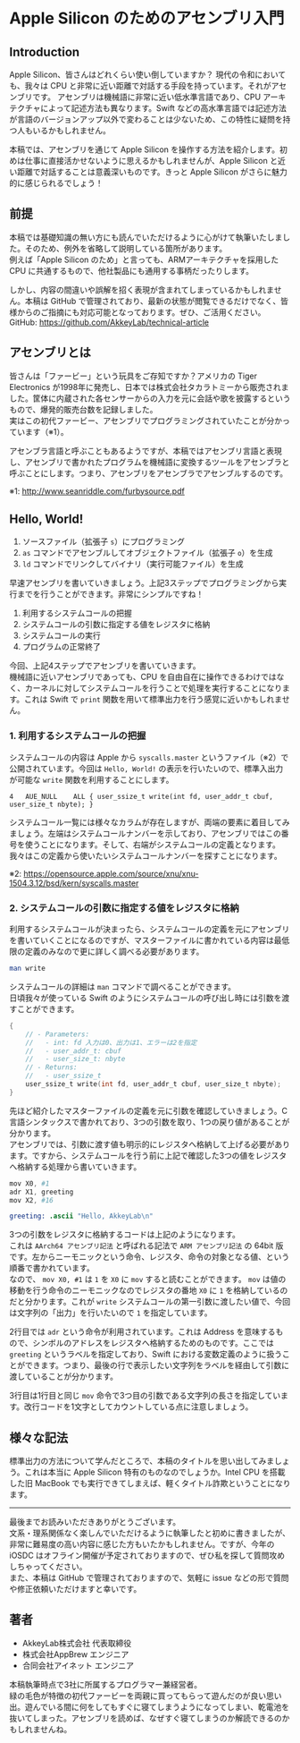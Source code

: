 # Apple Silicon のためのアセンブリ入門

## Introduction
Apple Silicon、皆さんはどれくらい使い倒していますか？
現代の令和においても、我々は CPU と非常に近い距離で対話する手段を持っています。それがアセンブリです。
アセンブリは機械語に非常に近い低水準言語であり、CPU アーキテクチャによって記述方法も異なります。Swift などの高水準言語では記述方法が言語のバージョンアップ以外で変わることは少ないため、この特性に疑問を持つ人もいるかもしれません。

本稿では、アセンブリを通じて Apple Silicon を操作する方法を紹介します。初めは仕事に直接活かせないように思えるかもしれませんが、Apple Silicon と近い距離で対話することは意義深いものです。きっと Apple Silicon がさらに魅力的に感じられるでしょう！

## 前提
本稿では基礎知識の無い方にも読んでいただけるように心がけて執筆いたしました。そのため、例外を省略して説明している箇所があります。  
例えば「Apple Silicon のため」と言っても、ARMアーキテクチャを採用した CPU に共通するもので、他社製品にも通用する事柄だったりします。

しかし、内容の間違いや誤解を招く表現が含まれてしまっているかもしれません。本稿は GitHub で管理されており、最新の状態が閲覧できるだけでなく、皆様からのご指摘にも対応可能となっております。ぜひ、ご活用ください。  
GitHub: https://github.com/AkkeyLab/technical-article

## アセンブリとは
皆さんは「ファービー」という玩具をご存知ですか？アメリカの Tiger Electronics が1998年に発売し、日本では株式会社タカラトミーから販売されました。筐体に内蔵された各センサーからの入力を元に会話や歌を披露するというもので、爆発的販売台数を記録しました。  
実はこの初代ファービー、アセンブリでプログラミングされていたことが分かっています（※1）。

アセンブラ言語と呼ぶこともあるようですが、本稿ではアセンブリ言語と表現し、アセンブリで書かれたプログラムを機械語に変換するツールをアセンブラと呼ぶことにします。つまり、アセンブリをアセンブラでアセンブルするのです。

※1: http://www.seanriddle.com/furbysource.pdf

## Hello, World!
1. ソースファイル（拡張子 `s`）にプログラミング
2. `as` コマンドでアセンブルしてオブジェクトファイル（拡張子 `o`）を生成
3. `ld` コマンドでリンクしてバイナリ（実行可能ファイル）を生成

早速アセンブリを書いていきましょう。上記3ステップでプログラミングから実行までを行うことができます。非常にシンプルですね！

1. 利用するシステムコールの把握
2. システムコールの引数に指定する値をレジスタに格納
3. システムコールの実行
4. プログラムの正常終了

今回、上記4ステップでアセンブリを書いていきます。  
機械語に近いアセンブリであっても、CPU を自由自在に操作できるわけではなく、カーネルに対してシステムコールを行うことで処理を実行することになります。これは Swift で `print` 関数を用いて標準出力を行う感覚に近いかもしれません。

### 1. 利用するシステムコールの把握
システムコールの内容は Apple から `syscalls.master` というファイル（※2）で公開されています。今回は `Hello, World!` の表示を行いたいので、標準入出力が可能な `write` 関数を利用することにします。

```
4	AUE_NULL	ALL	{ user_ssize_t write(int fd, user_addr_t cbuf, user_size_t nbyte); }
```

システムコール一覧には様々なカラムが存在しますが、両端の要素に着目してみましょう。左端はシステムコールナンバーを示しており、アセンブリではこの番号を使うことになります。そして、右端がシステムコールの定義となります。我々はこの定義から使いたいシステムコールナンバーを探すことになります。  

※2: https://opensource.apple.com/source/xnu/xnu-1504.3.12/bsd/kern/syscalls.master

### 2. システムコールの引数に指定する値をレジスタに格納
利用するシステムコールが決まったら、システムコールの定義を元にアセンブリを書いていくことになるのですが、マスターファイルに書かれている内容は最低限の定義のみなので更に詳しく調べる必要があります。

```sh
man write
```

システムコールの詳細は `man` コマンドで調べることができます。  
日頃我々が使っている Swift のようにシステムコールの呼び出し時には引数を渡すことができます。

```c
{
    // - Parameters:
    //   - int: fd 入力は0、出力は1、エラーは2を指定
    //   - user_addr_t: cbuf
    //   - user_size_t: nbyte
    // - Returns:
    //   - user_ssize_t
    user_ssize_t write(int fd, user_addr_t cbuf, user_size_t nbyte);
}
```

先ほど紹介したマスターファイルの定義を元に引数を確認していきましょう。C言語シンタックスで書かれており、3つの引数を取り、1つの戻り値があることが分かります。  
アセンブリでは、引数に渡す値も明示的にレジスタへ格納して上げる必要があります。ですから、システムコールを行う前に上記で確認した3つの値をレジスタへ格納する処理から書いていきます。

```s
mov X0, #1
adr X1, greeting
mov X2, #16

greeting: .ascii "Hello, AkkeyLab\n"
```

3つの引数をレジスタに格納するコードは上記のようになります。  
これは `AArch64 アセンブリ記法` と呼ばれる記法で `ARM アセンブリ記法` の 64bit 版です。左からニーモニックという命令、レジスタ、命令の対象となる値、という順番で書かれています。  
なので、 `mov X0, #1` は `1` を `X0` に `mov` すると読むことができます。 `mov` は値の移動を行う命令のニーモニックなのでレジスタの番地 `X0` に `1` を格納しているのだと分かります。これが `write` システムコールの第一引数に渡したい値で、今回は文字列の「出力」を行いたいので `1` を指定しています。

2行目では `adr` という命令が利用されています。これは Address を意味するもので、シンボルのアドレスをレジスタへ格納するためのものです。ここでは `greeting` というラベルを指定しており、Swift における変数定義のように扱うことができます。つまり、最後の行で表示したい文字列をラベルを経由して引数に渡していることが分かります。

3行目は1行目と同じ `mov` 命令で3つ目の引数である文字列の長さを指定しています。改行コードを1文字としてカウントしている点に注意しましょう。

## 様々な記法
標準出力の方法について学んだところで、本稿のタイトルを思い出してみましょう。これは本当に Apple Silicon 特有のものなのでしょうか。Intel CPU を搭載した旧 MacBook でも実行できてしまえば、軽くタイトル詐欺ということになります。

---

最後までお読みいただきありがとうございます。  
文系・理系関係なく楽しんでいただけるように執筆したと初めに書きましたが、非常に難易度の高い内容に感じた方もいたかもしれません。ですが、今年の iOSDC はオフライン開催が予定されておりますので、ぜひ私を探して質問攻めしちゃってください。  
また、本稿は GitHub で管理されておりますので、気軽に issue などの形で質問や修正依頼いただけますと幸いです。

## 著者
- AkkeyLab株式会社 代表取締役
- 株式会社AppBrew エンジニア
- 合同会社アイネット エンジニア

本稿執筆時点で3社に所属するプログラマー兼経営者。  
緑の毛色が特徴の初代ファービーを両親に買ってもらって遊んだのが良い思い出。遊んでいる間に何をしてもすぐに寝てしまうようになってしまい、乾電池を抜いてしまった。アセンブリを読めば、なぜすぐ寝てしまうのか解読できるのかもしれませんね。
